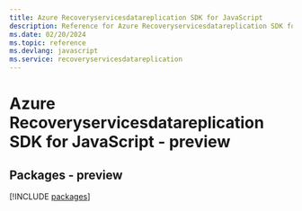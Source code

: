 ```yaml
---
title: Azure Recoveryservicesdatareplication SDK for JavaScript
description: Reference for Azure Recoveryservicesdatareplication SDK for JavaScript
ms.date: 02/20/2024
ms.topic: reference
ms.devlang: javascript
ms.service: recoveryservicesdatareplication
---
```

# Azure Recoveryservicesdatareplication SDK for JavaScript - preview
## Packages - preview
[!INCLUDE [packages](recoveryservicesdatareplication-index.md)]
